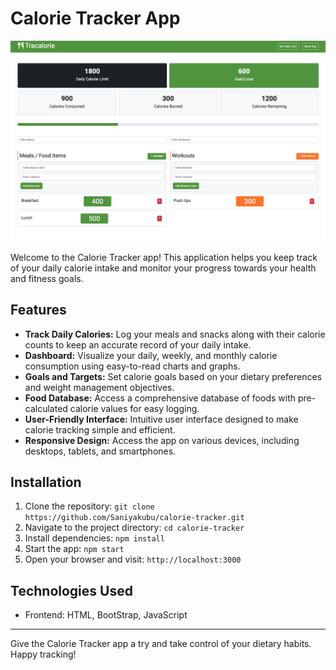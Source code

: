 # Calorie Tracker App

<img src="assets/screen.png">

Welcome to the Calorie Tracker app! This application helps you keep track of your daily calorie intake and monitor your progress towards your health and fitness goals.

## Features

- **Track Daily Calories:** Log your meals and snacks along with their calorie counts to keep an accurate record of your daily intake.
- **Dashboard:** Visualize your daily, weekly, and monthly calorie consumption using easy-to-read charts and graphs.
- **Goals and Targets:** Set calorie goals based on your dietary preferences and weight management objectives.
- **Food Database:** Access a comprehensive database of foods with pre-calculated calorie values for easy logging.
- **User-Friendly Interface:** Intuitive user interface designed to make calorie tracking simple and efficient.
- **Responsive Design:** Access the app on various devices, including desktops, tablets, and smartphones.

## Installation

1. Clone the repository: `git clone https://github.com/Saniyakubu/calorie-tracker.git`
2. Navigate to the project directory: `cd calorie-tracker`
3. Install dependencies: `npm install`
4. Start the app: `npm start`
5. Open your browser and visit: `http://localhost:3000`

## Technologies Used

- Frontend: HTML, BootStrap, JavaScript

---

Give the Calorie Tracker app a try and take control of your dietary habits. Happy tracking!
